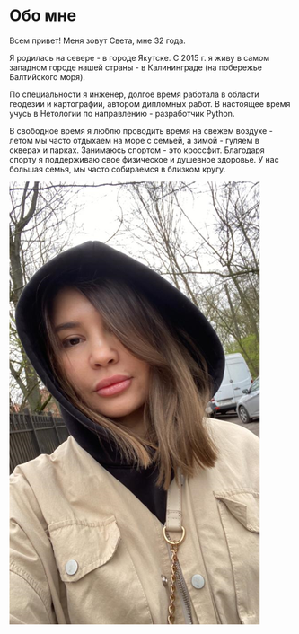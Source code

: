 # Обо мне

Всем привет! Меня зовут Света, мне 32 года.

 Я родилась на севере - в городе Якутске. С 2015 г. я живу в самом западном городе нашей страны - в Калининграде (на побережье Балтийского моря). 

 По специальности я инженер, долгое время работала в области геодезии и картографии, автором дипломных работ. В настоящее время учусь в Нетологии по направлению - разработчик Python. 

 В свободное время я люблю проводить время на свежем воздухе - летом мы часто отдыхаем на море с семьей, а зимой - гуляем в скверах и парках. Занимаюсь спортом - это кроссфит. Благодаря спорту я поддерживаю свое физическое и душевное здоровье. У нас большая семья, мы часто собираемся в близком кругу.    

![Alt text](image.png)